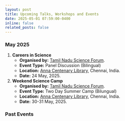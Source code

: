 ```yaml
---
layout: post
title: Upcoming Talks, Workshops and Events
date: 2025-05-01 07:59:00-0400
inline: false
related_posts: false
---
```


### May 2025

1. **Careers in Science**
   - **Organised by:** [Tamil Nadu Science Forum](https://en.wikipedia.org/wiki/Tamil_Nadu_Science_Forum).
   - **Event Type:** Panel Discussion (Bilingual)
   - **Location:** [Anna Centenary Library](https://www.annacentenarylibrary.org/), Chennai, India.
   - **Date:** 24 May, 2025.
2. **Weekend Science Camp**
   - **Organised by:** [Tamil Nadu Science Forum](https://en.wikipedia.org/wiki/Tamil_Nadu_Science_Forum).
   - **Event Type:** Two Day Summer Camp (Bilungual)
   - **Location:** [Anna Centenary Library](https://www.annacentenarylibrary.org/), Chennai, India.
   - **Date:** 30-31 May, 2025.

### Past Events